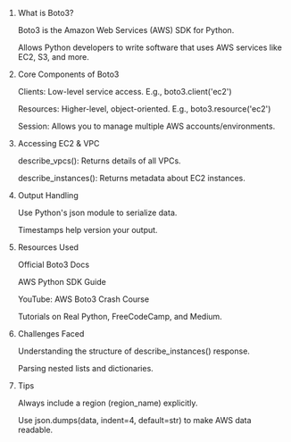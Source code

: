 1. What is Boto3?

    Boto3 is the Amazon Web Services (AWS) SDK for Python.

    Allows Python developers to write software that uses AWS services like EC2, S3, and more.

2. Core Components of Boto3

    Clients: Low-level service access. E.g., boto3.client('ec2')

    Resources: Higher-level, object-oriented. E.g., boto3.resource('ec2')

    Session: Allows you to manage multiple AWS accounts/environments.

3. Accessing EC2 & VPC

    describe_vpcs(): Returns details of all VPCs.

    describe_instances(): Returns metadata about EC2 instances.

4. Output Handling

    Use Python's json module to serialize data.

    Timestamps help version your output.

5. Resources Used

    Official Boto3 Docs

    AWS Python SDK Guide

    YouTube: AWS Boto3 Crash Course

    Tutorials on Real Python, FreeCodeCamp, and Medium.

6. Challenges Faced

    Understanding the structure of describe_instances() response.

    Parsing nested lists and dictionaries.

7. Tips

    Always include a region (region_name) explicitly.

    Use json.dumps(data, indent=4, default=str) to make AWS data readable.
